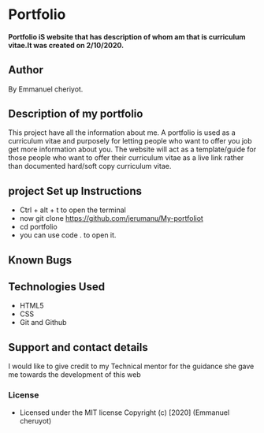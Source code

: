 # Portfolio
#### Portfolio iS website that has description of whom am that is curriculum vitae.It was created on 2/10/2020.
## Author
By Emmanuel cheriyot.
## Description of my portfolio
This project have all the information about  me. A portfolio is used as a curriculum  vitae and purposely for letting  people who want to offer you job get more information about you. The website will act as a template/guide for those people who want to offer their curriculum  vitae as a live link rather than documented hard/soft copy curriculum vitae.
## project Set up Instructions
* Ctrl + alt + t to open the terminal
* now git clone https://github.com/jerumanu/My-portfoliot
* cd portfolio
* you can use code . to open it.
## Known Bugs
## Technologies Used
* HTML5
* CSS
* Git and Github
## Support and contact details
I would like to give credit to my Technical mentor for the guidance she gave me towards the development of this web
### License
* Licensed under the MIT license
Copyright (c) [2020] (Emmanuel cheruyot)